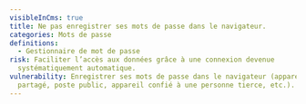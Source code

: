 ```yaml
---
visibleInCms: true
title: Ne pas enregistrer ses mots de passe dans le navigateur.
categories: Mots de passe
definitions:
  - Gestionnaire de mot de passe
risk: Faciliter l’accès aux données grâce à une connexion devenue
  systématiquement automatique.
vulnerability: Enregistrer ses mots de passe dans le navigateur (appareil
  partagé, poste public, appareil confié à une personne tierce, etc.).
---
```

